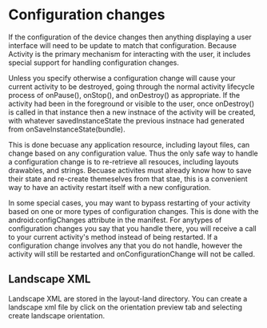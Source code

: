 # Configuration changes
If the configuration of the device changes then anything displaying a user interface will need to be update to match that configuration. Because Activity is the primary mechanism for interacting with the user, it includes special support for handling configuration changes.

Unless you specify otherwise a configuration change will cause your current activity to be destroyed, going through the normal activity lifecycle process of onPause(), onStop(), and onDestroy() as appropriate. If the activity had been in the foreground or visible to the user, once onDestroy() is called in that instance then a new instnace of the activity will be created, with whatever savedInstanceState the previous instnace had generated from onSaveInstanceState(bundle).

This is done becuase any application resource, including layout files, can change based on any configuration value. Thus the only safe way to handle a configuration change is to re-retrieve all resouces, including layouts drawables, and strings. Becuase activites must already know how to save their state and re-create themeselves from that stae, this is a convenient way to have an activity restart itself with a new configuration.

In some special cases, you may want to bypass restarting of your activity based on one or more types of configuration changes. This is done with the android:configChanges attribute in the manifest. For anytypes of configuration changes you say that you handle there, you will receive a call to your current activity's method instead of being restarted. If a configuration change involves any that you do not handle, however the activity will still be restarted and onConfigurationChange will not be called.

## Landscape XML
Landscape XML are stored in the layout-land directory. You can create a landscape xml file by click on the orientation preview tab and selecting create landscape orientation. 


